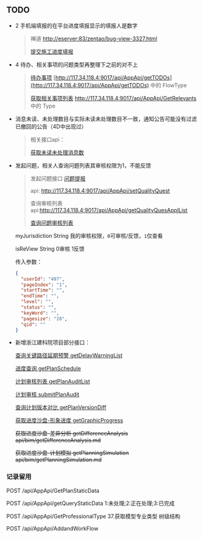 ## TODO


* 2 手机端填报的在平台进度填报显示的填报人是数字

    > 禅道 [http://eserver:83/zentao/bug-view-3327.html](http://eserver:83/zentao/bug-view-3327.html)
    >
    > [提交施工进度填报](api/business/Progress/setPlanSubmitHistory.md)


* 4 待办、相关事项的问题类型再整理下之前的对不上

  > [待办事项](api/message/getTODOs.md)   [http://117.34.118.4:9017/api/AppApi/getTODOs](http://117.34.118.4:9017/api/AppApi/getTODOs)  中的  FlowType
  >
  >
  > [获取相关事项列表](api/message/GetRelevants.md)  http://117.34.118.4:9017/api/AppApi/GetRelevants 中的  Type
  >

* 消息未读、未处理数目与实际未读未处理数目不一致，通知公告可能没有过滤已撤回的公告（4D中出现过）

  >相关接口api：
  >
  >[获取未读未处理消息数](api/message/GetMessageNum.md)

* 发起问题，相关人查询问题列表其审核权限为1，不能反馈

  >发起问题接口 [问题提报](api/business/Problem/setQualityQuest.md)
  >
  >api: http://117.34.118.4:9017/api/AppApi/setQualityQuest
  >
  >
  >
  >查询审核列表 api:http://117.34.118.4:9017/api/AppApi/getQualityQuesApplList
  >
  >[查询问题审核列表](api/business/Problem/getQualityQuesApplList.md)

  myJurisdiction     String  我的审核权限，`0`可审核/反馈，`1`仅查看

  isReView   String  0审核 1反馈

  传入参数：

  ``` json
  {
    "userId": "497",
    "pageIndex": "1",
    "startTime": "",
    "endTime": "",
    "level": "",
    "status": "",
    "keyWord": "",
    "pagesize": "20",
    "qid": ""
  }
  ```





* 新增浙江建科院项目部分接口：

  [查询关键路径延期预警 getDelayWarningList](api/business/Progress/getDelayWarningList.md)

  [进度查询 getPlanSchedule](api/business/Progress/getPlanSchedule.md)

  [计划审核列表 getPlanAuditList](api/business/Progress/getPlanAuditList.md)

  [计划审核 submitPlanAudit](api/business/Progress/submitPlanAudit.md)

  [查询计划版本对比 getPlanVersionDiff](api/business/Progress/getPlanVersionDiff.md)

  [获取进度沙盘-形象进度 getGraphicProgress](api/bim/getGraphicProgress.md)

  ~~获取进度沙盘-差异分析 getDifferenceAnalysis   api/bim/getDifferenceAnalysis.md~~

  ~~获取进度沙盘-计划模拟 getPlanningSimulation  api/bim/getPlanningSimulation.md~~



### 记录留用

POST /api/AppApi/GetPlanStaticData

POST /api/AppApi/getQueryStaticData 1:未处理;2:正在处理;3:已完成

POST /api/AppApi/GetProfessionalType 37.获取模型专业类型 树级结构

POST /api/AppApi/AddandWorkFlow





